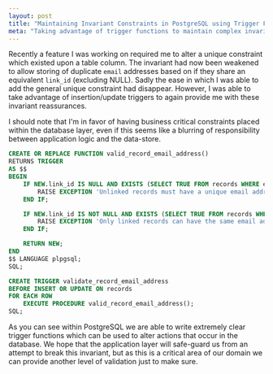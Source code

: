 ```yaml
---
layout: post
title: "Maintaining Invariant Constraints in PostgreSQL using Trigger Functions"
meta: "Taking advantage of trigger functions to maintain complex invariant constraints in PostgreSQL"
---
```


Recently a feature I was working on required me to alter a unique constraint which existed upon a table column.
The invariant had now been weakened to allow storing of duplicate `email` addresses based on if they share an equivalent `link_id` (excluding NULL).
Sadly the ease in which I was able to add the general unique constraint had disappear.
However, I was able to take advantage of insertion/update triggers to again provide me with these invariant reassurances.
<!--more-->
I should note that I'm in favor of having business critical constraints placed within the database layer, even if this seems like a blurring of responsibility between application logic and the data-store.

```sql
CREATE OR REPLACE FUNCTION valid_record_email_address()
RETURNS TRIGGER
AS $$
BEGIN
    IF NEW.link_id IS NULL AND EXISTS (SELECT TRUE FROM records WHERE email = NEW.email AND id != NEW.id) THEN
        RAISE EXCEPTION 'Unlinked records must have a unique email address';
    END IF;

    IF NEW.link_id IS NOT NULL AND EXISTS (SELECT TRUE FROM records WHERE link_id != NEW.link_id AND email = NEW.email AND id != NEW.id) THEN
        RAISE EXCEPTION 'Only linked records can have the same email address';
    END IF;

    RETURN NEW;
END
$$ LANGUAGE plpgsql;
SQL;
```

```sql
CREATE TRIGGER validate_record_email_address
BEFORE INSERT OR UPDATE ON records
FOR EACH ROW
    EXECUTE PROCEDURE valid_record_email_address();
SQL;
```

As you can see within PostgreSQL we are able to write extremely clear trigger functions which can be used to alter actions that occur in the database.
We hope that the application layer will safe-guard us from an attempt to break this invariant, but as this is a critical area of our domain we can provide another level of validation just to make sure.
